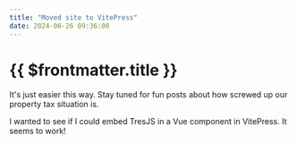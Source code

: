 ```yaml
---
title: "Moved site to VitePress"
date: 2024-06-26 09:36:00
---
```


# {{ $frontmatter.title }}

It's just easier this way. Stay tuned for fun posts about how screwed up our property tax situation is.

<script setup>
// @ts-ignore
import TresJsSample from '../../src/components/TresJsSample.vue'
</script>

I wanted to see if I could embed TresJS in a Vue component in VitePress. It seems to work!

<TresJsSample />
